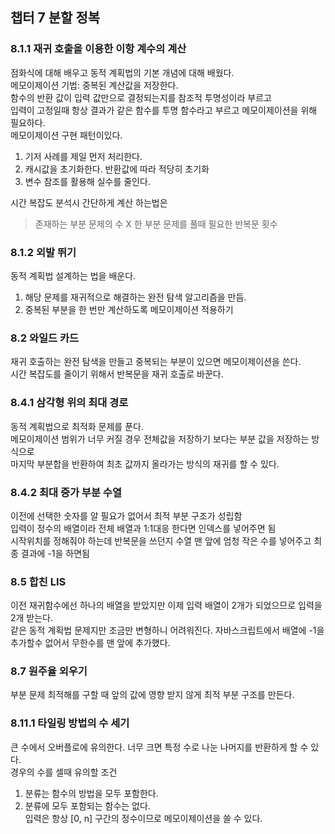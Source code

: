 ## 챕터 7 분할 정복

### 8.1.1 재귀 호출을 이용한 이항 계수의 계산

점화식에 대해 배우고 동적 계획법의 기본 개념에 대해 배웠다.<br>
메모이제이션 기법: 중복된 계산값을 저장한다.<br>
함수의 반환 값이 입력 값만으로 결정되는지를 참조적 투명성이라 부르고<br>
입력이 고정일때 항상 결과가 같은 함수를 투명 함수라고 부르고 메모이제이션을 위해 필요하다.<br>
메모이제이션 구현 패턴이있다.<br>

1. 기저 사례를 제일 먼저 처리한다.
2. 캐시값을 초기화한다. 반환값에 따라 적당히 초기화
3. 변수 참조를 활용해 실수를 줄인다.<br>

시간 복잡도 분석시 간단하게 계산 하는법은

> 존재하는 부분 문제의 수 X 한 부분 문제를 풀때 필요한 반복문 횟수

### 8.1.2 외발 뛰기

동적 계획법 설계하는 법을 배운다.<br>

1. 해당 문제를 재귀적으로 해결하는 완전 탐색 알고리즘을 만듬.
2. 중복된 부분을 한 번만 계산하도록 메모이제이션 적용하기

### 8.2 와일드 카드

재귀 호출하는 완전 탐색을 만들고 중복되는 부분이 있으면 메모이제이션을 쓴다.<br>
시간 복잡도를 줄이기 위해서 반복문을 재귀 호출로 바꾼다.

### 8.4.1 삼각형 위의 최대 경로

동적 계획법으로 최적화 문제를 푼다.<br>
메모이제이션 범위가 너무 커질 경우 전체값을 저장하기 보다는 부분 값을 저장하는 방식으로<br>
마지막 부분합을 반환하여 최초 값까지 올라가는 방식의 재귀를 할 수 있다.

### 8.4.2 최대 증가 부분 수열

이전에 선택한 숫자를 알 필요가 없어서 최적 부분 구조가 성립함<br>
입력이 정수의 배열이라 전체 배열과 1:1대응 한다면 인덱스를 넣어주면 됨<br>
시작위치를 정해줘야 하는데 반복문을 쓰던지 수열 맨 앞에 엄청 작은 수를 넣어주고 최종 결과에 -1을 하면됨

### 8.5 합친 LIS

이전 재귀함수에선 하나의 배열을 받았지만 이제 입력 배열이 2개가 되었으므로 입력을 2개 받는다.<br>
같은 동적 계획법 문제지만 조금만 변형하니 어려워진다.
자바스크립트에서 배열에 -1을 추가할수 없어서 무한수를 맨 앞에 추가했다.<br>

### 8.7 원주율 외우기

부분 문제 최적해를 구할 때 앞의 값에 영향 받지 않게 최적 부분 구조를 만든다.<br>

### 8.11.1 타일링 방법의 수 세기

큰 수에서 오버플로에 유의한다. 너무 크면 특정 수로 나눈 나머지를 반환하게 할 수 있다.<br>
경우의 수를 셀때 유의할 조건

1. 분류는 함수의 방법을 모두 포함한다.
2. 분류에 모두 포함되는 함수는 없다.<br>
   입력은 항상 [0, n] 구간의 정수이므로 메모이제이션을 쓸 수 있다.
